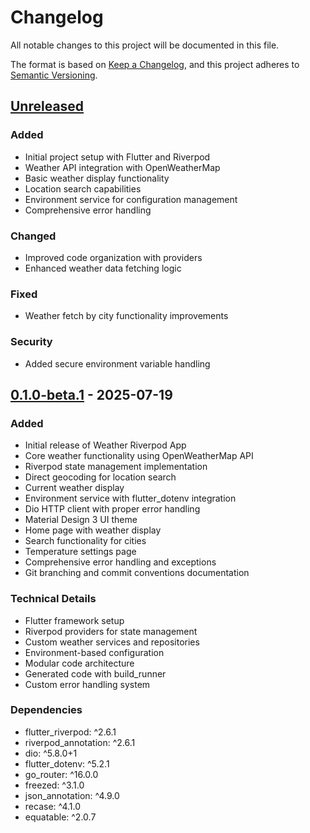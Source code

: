 # Changelog

All notable changes to this project will be documented in this file.

The format is based on [Keep a Changelog](https://keepachangelog.com/en/1.0.0/),
and this project adheres to [Semantic Versioning](https://semver.org/spec/v2.0.0.html).

## [Unreleased]

### Added
- Initial project setup with Flutter and Riverpod
- Weather API integration with OpenWeatherMap
- Basic weather display functionality
- Location search capabilities
- Environment service for configuration management
- Comprehensive error handling

### Changed
- Improved code organization with providers
- Enhanced weather data fetching logic

### Fixed
- Weather fetch by city functionality improvements

### Security
- Added secure environment variable handling

## [0.1.0-beta.1] - 2025-07-19

### Added
- Initial release of Weather Riverpod App
- Core weather functionality using OpenWeatherMap API
- Riverpod state management implementation
- Direct geocoding for location search
- Current weather display
- Environment service with flutter_dotenv integration
- Dio HTTP client with proper error handling
- Material Design 3 UI theme
- Home page with weather display
- Search functionality for cities
- Temperature settings page
- Comprehensive error handling and exceptions
- Git branching and commit conventions documentation

### Technical Details
- Flutter framework setup
- Riverpod providers for state management
- Custom weather services and repositories
- Environment-based configuration
- Modular code architecture
- Generated code with build_runner
- Custom error handling system

### Dependencies
- flutter_riverpod: ^2.6.1
- riverpod_annotation: ^2.6.1
- dio: ^5.8.0+1
- flutter_dotenv: ^5.2.1
- go_router: ^16.0.0
- freezed: ^3.1.0
- json_annotation: ^4.9.0
- recase: ^4.1.0
- equatable: ^2.0.7

[Unreleased]: https://github.com/tiancris01/RIVERPOD_WEATHER_APP/compare/v0.1.0-beta.1...HEAD
[0.1.0-beta.1]: https://github.com/tiancris01/RIVERPOD_WEATHER_APP/releases/tag/v0.1.0-beta.1
